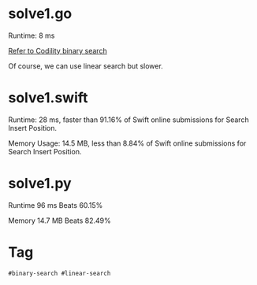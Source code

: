 # solve1.go

Runtime: 8 ms

[Refer to Codility binary search](https://codility.com/media/train/12-BinarySearch.pdf)

Of course, we can use linear search but slower.

# solve1.swift

Runtime: 28 ms, faster than 91.16% of Swift online submissions for Search Insert Position.

Memory Usage: 14.5 MB, less than 8.84% of Swift online submissions for Search Insert Position.

# solve1.py

Runtime 96 ms Beats 60.15%

Memory 14.7 MB Beats 82.49%

# Tag

```
#binary-search #linear-search
```

